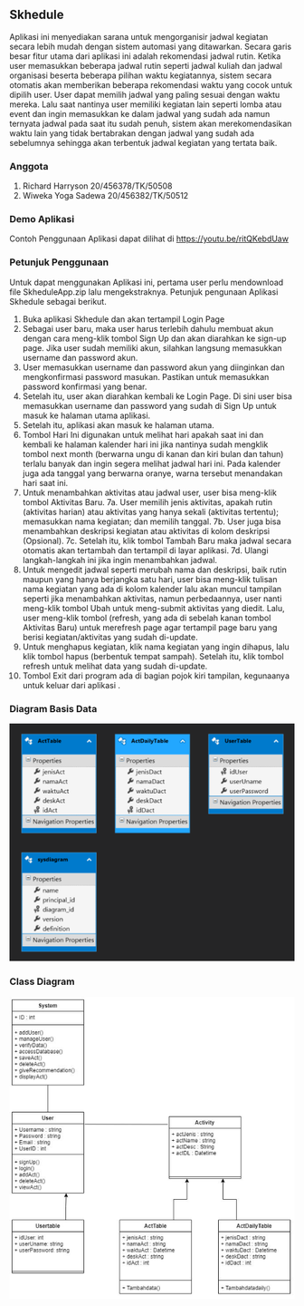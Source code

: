 ## Skhedule
Aplikasi ini menyediakan sarana untuk mengorganisir jadwal kegiatan secara lebih mudah dengan sistem automasi yang ditawarkan. Secara garis besar fitur utama dari aplikasi ini adalah rekomendasi jadwal rutin. Ketika user memasukkan beberapa jadwal rutin seperti jadwal kuliah dan jadwal organisasi beserta beberapa pilihan waktu kegiatannya, sistem secara otomatis akan memberikan beberapa rekomendasi waktu yang cocok untuk dipilih user. User dapat memilih jadwal yang paling sesuai dengan waktu mereka. Lalu saat nantinya user memiliki kegiatan lain seperti lomba atau event dan ingin memasukkan ke dalam jadwal yang sudah ada namun ternyata jadwal pada saat itu sudah penuh, sistem akan merekomendasikan waktu lain yang tidak bertabrakan dengan jadwal yang sudah ada sebelumnya sehingga akan terbentuk jadwal kegiatan yang tertata baik.

### Anggota
1. Richard Harryson 20/456378/TK/50508
2. Wiweka Yoga Sadewa 20/456382/TK/50512

### Demo Aplikasi
Contoh Penggunaan Aplikasi dapat dilihat di
https://youtu.be/ritQKebdUaw

### Petunjuk Penggunaan

Untuk dapat menggunakan Aplikasi ini, pertama user perlu mendownload file SkheduleApp.zip lalu mengekstraknya.
Petunjuk pengunaan Aplikasi Skhedule sebagai berikut.
1. Buka aplikasi Skhedule dan akan tertampil Login Page
2. Sebagai user baru, maka user harus terlebih dahulu membuat akun dengan cara meng-klik tombol Sign Up dan akan diarahkan ke sign-up page. Jika user sudah memiliki akun, silahkan langsung memasukkan username dan password akun.
3. User memasukkan username dan password akun yang diinginkan dan mengkonfirmasi password masukan. Pastikan untuk memasukkan password konfirmasi yang benar.
4. Setelah itu, user akan diarahkan kembali ke Login Page. Di sini user bisa memasukkan username dan password yang sudah di Sign Up untuk masuk ke halaman utama aplikasi.
5. Setelah itu, aplikasi akan masuk ke halaman utama.
6. Tombol   Hari Ini digunakan untuk melihat hari apakah saat ini dan kembali ke halaman kalender hari ini jika nantinya sudah mengklik tombol next month (berwarna ungu di kanan dan kiri bulan dan tahun) terlalu banyak dan ingin segera melihat jadwal hari ini. Pada kalender juga ada tanggal yang berwarna oranye, warna tersebut menandakan hari saat ini.
7. Untuk menambahkan aktivitas atau jadwal user, user bisa meng-klik tombol   Aktivitas Baru.
7a. User memilih jenis aktivitas, apakah rutin (aktivitas harian) atau aktivitas yang hanya sekali (aktivitas tertentu); memasukkan nama kegiatan; dan memilih tanggal. 
7b. User juga bisa menambahkan deskripsi kegiatan atau aktivitas di kolom deskripsi (Opsional).
7c. Setelah itu, klik tombol Tambah Baru maka jadwal secara otomatis akan tertambah dan tertampil di layar aplikasi.
7d. Ulangi langkah-langkah ini jika ingin menambahkan jadwal.
8. Untuk mengedit jadwal seperti merubah nama dan deskripsi, baik rutin maupun yang hanya berjangka satu hari, user bisa meng-klik tulisan nama kegiatan yang ada di kolom kalender lalu akan muncul tampilan seperti jika menambahkan aktivitas, namun perbedaannya, user nanti meng-klik tombol Ubah untuk meng-submit aktivitas yang diedit. Lalu, user meng-klik tombol   (refresh, yang ada di sebelah kanan tombol Aktivitas Baru) untuk merefresh page agar tertampil page baru yang berisi kegiatan/aktivitas yang sudah di-update.
9. Untuk menghapus kegiatan, klik nama kegiatan yang ingin dihapus, lalu klik tombol hapus (berbentuk tempat sampah). Setelah itu, klik tombol refresh untuk melihat data yang sudah di-update.
10. Tombol Exit dari program ada di bagian pojok kiri tampilan, kegunaanya untuk keluar dari aplikasi .

### Diagram Basis Data
![DiagramDatabase](DiagramDatabase.png)

### Class Diagram
![DomainDiagram](DomainDiagram.JPG)
